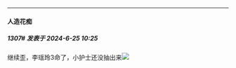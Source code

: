 ﻿
*****

####  人造花痴  
##### 1307#       发表于 2024-6-25 10:25

继续歪，李瑶玲3命了，小护士还没抽出来<img src="https://static.saraba1st.com/image/smiley/face2017/001.png" referrerpolicy="no-referrer">

